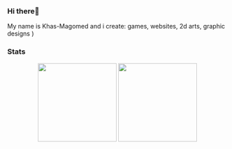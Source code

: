 ### Hi there👋 

<p>My name is Khas-Magomed and i create: games, websites, 2d arts, graphic designs )</p>

### Stats
<div align="center">
  <img height="180em" src="https://github-readme-stats.vercel.app/api?username=jr-mota&count_private=true&show_icons=true&theme=dark" />
  <img height="180em" src="https://github-readme-stats.vercel.app/api/top-langs/?username=jr-mota&theme=dark&layout=compact&langs_count=6" />
</div>
